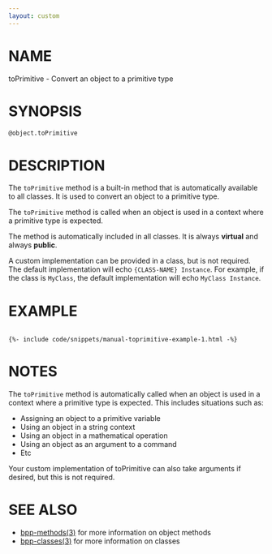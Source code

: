 ```yaml
---
layout: custom
---
```

# NAME

toPrimitive - Convert an object to a primitive type

# SYNOPSIS

```bash
@object.toPrimitive
```

# DESCRIPTION

The `toPrimitive` method is a built-in method that is automatically available to all classes. It is used to convert an object to a primitive type.

The `toPrimitive` method is called when an object is used in a context where a primitive type is expected.

The method is automatically included in all classes. It is always **virtual** and always **public**.

A custom implementation can be provided in a class, but is not required. The default implementation will echo `{CLASS-NAME} Instance`. For example, if the class is `MyClass`, the default implementation will echo `MyClass Instance`.

# EXAMPLE

<div class="highlight"><pre class="highlight"><code>
{%- include code/snippets/manual-toprimitive-example-1.html -%}
</code></pre></div>

# NOTES

The `toPrimitive` method is automatically called when an object is used in a context where a primitive type is expected. This includes situations such as:

 - Assigning an object to a primitive variable
 - Using an object in a string context
 - Using an object in a mathematical operation
 - Using an object as an argument to a command
 - Etc

Your custom implementation of toPrimitive can also take arguments if desired, but this is not required.

# SEE ALSO

 - [bpp-methods(3)](methods.md) for more information on object methods
 - [bpp-classes(3)](classes.md) for more information on classes
